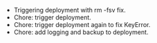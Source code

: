 - Triggering deployment with rm -fsv fix.
- Chore: trigger deployment.
- Chore: trigger deployment again to fix KeyError.
- Chore: add logging and backup to deployment.
